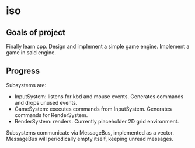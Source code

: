 # iso
## Goals of project
Finally learn cpp.
Design and implement a simple game engine.
Implement a game in said engine.
## Progress
Subsystems are:
  - InputSystem: listens for kbd and mouse events. Generates commands and drops unused events.
  - GameSystem: executes commands from InputSystem. Generates commands for RenderSystem.
  - RenderSystem: renders. Currently placeholder 2D grid environment.
  
Subsystems communicate via MessageBus, implemented as a vector.
MessageBus will periodically empty itself, keeping unread messages.
